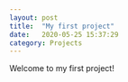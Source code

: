 ```yaml
---
layout: post
title:  "My first project"
date:   2020-05-25 15:37:29
category: Projects
---
```

Welcome to my first project!